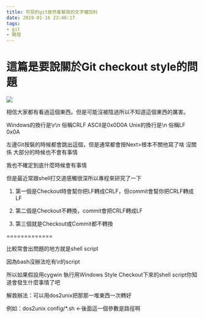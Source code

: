 ```yaml
---
title: 可惡的git居然會幫我的文字檔加料
date: 2019-01-16 23:46:17
tags:
- git
- 開發
---
```


# 這篇是要說關於Git checkout style的問題

![](/assets/擷取.PNG)

相信大家都有看過這個東西。但是可能沒被陰過所以不知道這個東西的厲害。

Windows的換行是\r\n 俗稱CRLF ASCII是0x0D0A
Unix的換行是\n 俗稱LF 0x0A

左邊Git按裝的時候都會跳出這個，但是通常都會按Next&gt;根本不關他寫了啥
沒關係
大部分的時候也不會有事情

我也不確定到底什麼時候會有事情

但是最近常跟shell打交道感觸很深所以專程來研究了一下

1. 第一個是Checkout時會幫你把LF轉成CRLF，但commit會幫你把CRLF轉成LF

2. 第二個是Checkout不轉換，commit會把CRLF轉成LF

3. 第三個就是Checkout或Commit都不轉換

=============

比較常會出問題的地方就是shell script

因為bash沒辦法吃有\r的script

所以如果假設用cygwin 執行用Windows Style Checkout下來的shell script你知道會發生什麼事情了吧

解救辦法：可以用dos2unix把那那一堆東西一次轉好

例如：dos2unix config/\*.sh <-後面這一個參數是路徑啊







